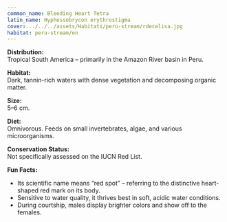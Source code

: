 ```yaml
---
common_name: Bleeding Heart Tetra
latin_name: Hyphessobrycon erythrostigma
cover: ../../../assets/Habitati/peru-stream/rdecelisa.jpg
habitat: peru-stream/en
---
```

**Distribution:**  
Tropical South America – primarily in the Amazon River basin in Peru.

**Habitat:**  
Dark, tannin-rich waters with dense vegetation and decomposing organic matter.

**Size:**  
5–6 cm.

**Diet:**  
Omnivorous. Feeds on small invertebrates, algae, and various microorganisms.

**Conservation Status:**  
Not specifically assessed on the IUCN Red List.

**Fun Facts:**
- Its scientific name means “red spot” – referring to the distinctive heart-shaped red mark on its body.
- Sensitive to water quality, it thrives best in soft, acidic water conditions.
- During courtship, males display brighter colors and show off to the females.
